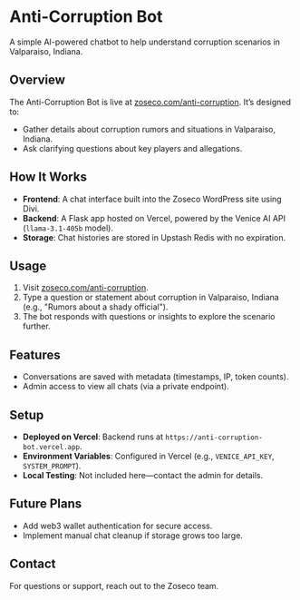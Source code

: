 # Anti-Corruption Bot

A simple AI-powered chatbot to help understand corruption scenarios in Valparaiso, Indiana.

## Overview

The Anti-Corruption Bot is live at [zoseco.com/anti-corruption](https://zoseco.com/anti-corruption). It’s designed to:
- Gather details about corruption rumors and situations in Valparaiso, Indiana.
- Ask clarifying questions about key players and allegations.

## How It Works

- **Frontend**: A chat interface built into the Zoseco WordPress site using Divi.
- **Backend**: A Flask app hosted on Vercel, powered by the Venice AI API (`llama-3.1-405b` model).
- **Storage**: Chat histories are stored in Upstash Redis with no expiration.

## Usage

1. Visit [zoseco.com/anti-corruption](https://zoseco.com/anti-corruption).
2. Type a question or statement about corruption in Valparaiso, Indiana (e.g., "Rumors about a shady official").
3. The bot responds with questions or insights to explore the scenario further.

## Features

- Conversations are saved with metadata (timestamps, IP, token counts).
- Admin access to view all chats (via a private endpoint).

## Setup

- **Deployed on Vercel**: Backend runs at `https://anti-corruption-bot.vercel.app`.
- **Environment Variables**: Configured in Vercel (e.g., `VENICE_API_KEY`, `SYSTEM_PROMPT`).
- **Local Testing**: Not included here—contact the admin for details.

## Future Plans

- Add web3 wallet authentication for secure access.
- Implement manual chat cleanup if storage grows too large.

## Contact

For questions or support, reach out to the Zoseco team.
